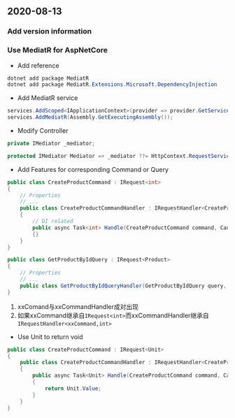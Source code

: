 ﻿## 2020-08-13
### Add version information
### Use MediatR for AspNetCore
- Add reference
```powershell
dotnet add package MediatR
dotnet add package MediatR.Extensions.Microsoft.DependencyInjection
```
- Add MediatR service
```cs
services.AddScoped<IApplicationContext>(provider => provider.GetService<ApplicationContext>());
services.AddMediatR(Assembly.GetExecutingAssembly());
```
- Modify Controller
```cs
private IMediator _mediator;

protected IMediator Mediator => _mediator ??= HttpContext.RequestServices.GetService<IMediator>();
```
- Add Features for corresponding Command or Query
```cs
public class CreateProductCommand : IRequest<int>
{
	// Properties
	// ...
	public class CreateProductCommandHandler : IRequestHandler<CreateProductCommand, int>
	{
		// DI related
		public async Task<int> Handle(CreateProductCommand command, CancellationToken cancellationToken)
		{}
	}
}

public class GetProductByIdQuery : IRequest<Product>
{
	// Properties
	// ...
	public class GetProductByIdQueryHandler(GetProductByIdQuery query, CancellationToken cancellationToken) {}
}
```
1. xxComand与xxCommandHandler成对出现
2. 如果xxCommand继承自`IRequest<int>`而xxCommandHandler继承自`IRequestHandler<xxCommand,int>`
- Use Unit to return void
```cs
public class CreateProductCommand : IRequest<Unit>
{
	public class CreateProductCommandHandler : IRequestHandler<CreateProductCommand, Unit>
	{
		public async Task<Unit> Handle(CreateProductCommand command, CancellationToken cancellationToken)
		{
			return Unit.Value;
		}
	}
}
```